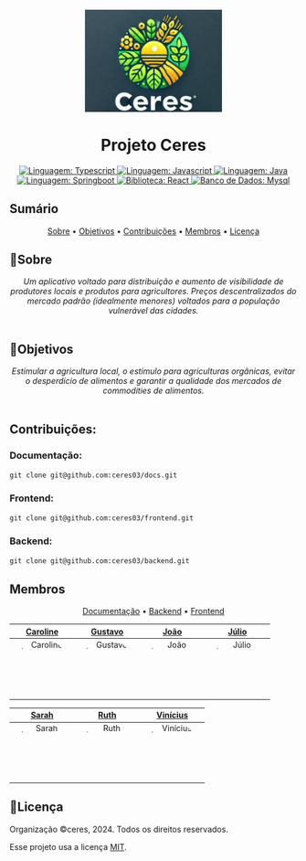 <h1 align="center">
	<img src="./github/assets/ceres.png"  alt="Logo"  width="240"><br><br>
    Projeto Ceres
</h1>

<div align="center">
    <a href="https://www.typescriptlang.org/">
        <img src="https://img.shields.io/static/v1?label=Linguagem&message=Typescript&color=blue&style=for-the-badge&logo=Typescript" alt="Linguagem: Typescript">
    </a>
    <a href="https://developer.mozilla.org/en-US/docs/Web/JavaScript">
        <img src="https://img.shields.io/static/v1?label=Linguagem&message=Javascript&color=yellow&style=for-the-badge&logo=JavaScript" alt="Linguagem: Javascript">
    </a>
    <a href="https://www.java.com/">
		<img  src="https://img.shields.io/static/v1?label=Linguagem&message=Java&color=red&style=for-the-badge&logo=openjdk"  alt="Linguagem: Java">
	</a>
	<a href="https://spring.io/projects/spring-boot">
		<img src="https://img.shields.io/badge/Spring-6DB33F?label=Framework&style=for-the-badge&logo=spring&logoColor=green"  alt="Linguagem: Springboot">
    </a>
    <a href="https://react.dev/">
		<img src="https://img.shields.io/badge/React-20232A?label=Biblioteca&color=blue&style=for-the-badge&logo=react&logoColor=61DAFB"  alt="Biblioteca: React">
    </a>
     <a href="https://www.mysql.com/">
		<img src="https://img.shields.io/badge/MySQL-005C84?label=Banco de Dados&color=darkgray&style=for-the-badge&logo=mysql&logoColor=white"  alt="Banco de Dados: Mysql">
    </a>
</div>

## Sumário

<p align="center">
    <a href="#sobre">Sobre</a> •
    <a href="#objetivos">Objetivos</a> •
    <a href="#contribuições">Contribuições</a> •
    <a href="#membros">Membros</a> •
    <a href="#licença">Licença</a>
</p>

## 📌Sobre

<div>
    <p align="center">
    <em>
        Um aplicativo voltado para distribuição e aumento de visibilidade de produtores locais e produtos para agricultores. Preços descentralizados do mercado padrão (idealmente menores) voltados para a população vulnerável das cidades.
        <br><br>
    </em>
    </p>
</div>

## 🎯Objetivos

<div>
    <p align="center">
    <em>
        Estimular a agricultura local, o estímulo para agriculturas orgânicas, evitar o desperdício de alimentos e garantir a qualidade dos mercados de commodities de alimentos.
        <br><br>
    </em>
    </p>
</div>

## Contribuições:

### Documentação:

```
git clone git@github.com:ceres03/docs.git
```

### Frontend:

```
git clone git@github.com:ceres03/frontend.git
```

### Backend:

```
git clone git@github.com:ceres03/backend.git
```

## Membros

<div>
    <p align="center">
        <a href="https://github.com/ceres03/docs/graphs/contributors">Documentação</a> •
        <a href="https://github.com/ceres03/backend/graphs/contributors">Backend</a> •
        <a href="https://github.com/ceres03/frontend/graphs/contributors">Frontend</a>
    </p>
</div>

<div align="center">

|                                                                                       <a href="https://github.com/carolinerinaldo">Caroline</a>                                                                                        |                                                                                       <a href="https://github.com/Guhfrontend">Gustavo</a>                                                                                       |                                                                                      <a href="https://github.com/jovesposito">João</a>                                                                                       |                                                                                       <a href="https://github.com/Juliohf">Júlio</a>                                                                                       |
| :------------------------------------------------------------------------------------------------------------------------------------------------------------------------------------------------------------------------------------: | :------------------------------------------------------------------------------------------------------------------------------------------------------------------------------------------------------------------------------: | :--------------------------------------------------------------------------------------------------------------------------------------------------------------------------------------------------------------------------: | :------------------------------------------------------------------------------------------------------------------------------------------------------------------------------------------------------------------------: |
| <a href="https://github.com/carolinerinaldo"><img src="https://avatars.githubusercontent.com/u/152224702?v=4" title="Caroline" alt="Caroline" width="100" height="100" style="border-radius:100%!important;display:inline-block"/></a> | <a href="https://github.com/Guhfrontend"><img src="https://avatars.githubusercontent.com/u/138324368?v=4" title="Gustavo" alt="Gustavo" width="100" height="100" style="border-radius:100%!important;display:inline-block"/></a> | <a href="https://github.com/jovesposito"><img src="https://avatars.githubusercontent.com/u/156468842?v=4" title="João"  alt="João" width="100" height="100" style="border-radius:100%!important;display:inline-block" /></a> | <a href="https://github.com/Juliohf"><img src="https://avatars.githubusercontent.com/u/108244681?v=4" title="Júlio"  alt="Júlio" width="100" height="100" style="border-radius:100%!important;display:inline-block" /></a> |

|                                                                                      <a href="https://github.com/sarassaura">Sarah</a>                                                                                       |                                                                                      <a href="https://github.com/Rojinhas">Ruth</a>                                                                                      |                                                                                        <a href="https://github.com/ouxnq">Vinícius</a>                                                                                        |
| :--------------------------------------------------------------------------------------------------------------------------------------------------------------------------------------------------------------------------: | :----------------------------------------------------------------------------------------------------------------------------------------------------------------------------------------------------------------------: | :---------------------------------------------------------------------------------------------------------------------------------------------------------------------------------------------------------------------------: |
| <a href="https://github.com/sarassaura"><img src="https://avatars.githubusercontent.com/u/141577271?v=4" title="Sarah" alt="Sarah" width="100" height="100" style="border-radius:100%!important;display:inline-block" /></a> | <a href="https://github.com/Rojinhas"><img src="https://avatars.githubusercontent.com/u/170153622?v=4" title="Ruth" alt="Ruth" width="100" height="100" style="border-radius:100%!important;display:inline-block" /></a> | <a href="https://github.com/ouxnq"><img src="https://avatars.githubusercontent.com/u/97247768?v=4" title="Vinícius"  alt="Vinícius" width="100" height="100" style="border-radius:100%!important;display:inline-block" /></a> |

</div>

## 📝Licença

Organização ©ceres, 2024. Todos os direitos reservados.

Esse projeto usa a licença [MIT](https://github.com/ceres03/docs/blob/main/LICENSE).
